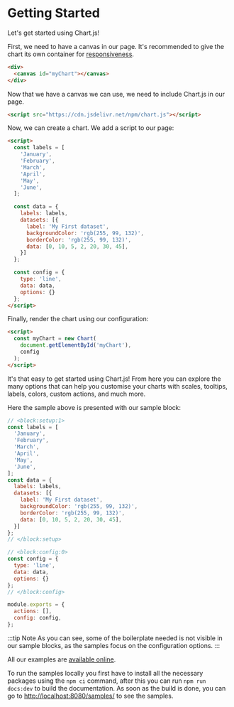 # Getting Started

Let's get started using Chart.js!

First, we need to have a canvas in our page. It's recommended to give the chart its own container for [responsiveness](../configuration/responsive.md).

```html
<div>
  <canvas id="myChart"></canvas>
</div>
```

Now that we have a canvas we can use, we need to include Chart.js in our page.

```html
<script src="https://cdn.jsdelivr.net/npm/chart.js"></script>
```

Now, we can create a chart. We add a script to our page:

```html
<script>
  const labels = [
    'January',
    'February',
    'March',
    'April',
    'May',
    'June',
  ];

  const data = {
    labels: labels,
    datasets: [{
      label: 'My First dataset',
      backgroundColor: 'rgb(255, 99, 132)',
      borderColor: 'rgb(255, 99, 132)',
      data: [0, 10, 5, 2, 20, 30, 45],
    }]
  };

  const config = {
    type: 'line',
    data: data,
    options: {}
  };
</script>
```

Finally, render the chart using our configuration:

```html
<script>
  const myChart = new Chart(
    document.getElementById('myChart'),
    config
  );
</script>
```

It's that easy to get started using Chart.js! From here you can explore the many options that can help you customise your charts with scales, tooltips, labels, colors, custom actions, and much more.

Here the sample above is presented with our sample block:

```js chart-editor
// <block:setup:1>
const labels = [
  'January',
  'February',
  'March',
  'April',
  'May',
  'June',
];
const data = {
  labels: labels,
  datasets: [{
    label: 'My First dataset',
    backgroundColor: 'rgb(255, 99, 132)',
    borderColor: 'rgb(255, 99, 132)',
    data: [0, 10, 5, 2, 20, 30, 45],
  }]
};
// </block:setup>

// <block:config:0>
const config = {
  type: 'line',
  data: data,
  options: {}
};
// </block:config>

module.exports = {
  actions: [],
  config: config,
};
```

:::tip Note
As you can see, some of the boilerplate needed is not visible in our sample blocks, as the samples focus on the configuration options.
:::

All our examples are [available online](/samples/).

To run the samples locally you first have to install all the necessary packages using the `npm ci` command, after this you can run `npm run docs:dev` to build the documentation. As soon as the build is done, you can go to [http://localhost:8080/samples/](http://localhost:8080/samples/) to see the samples.
